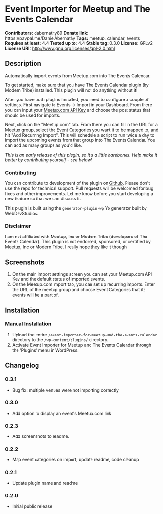 # Event Importer for Meetup and The Events Calendar #
**Contributors:**      dabernathy89
**Donate link:**       https://paypal.me/DanielAbernathy
**Tags:**              meetup, calendar, events
**Requires at least:** 4.4
**Tested up to:**      4.4
**Stable tag:**        0.3.0
**License:**           GPLv2
**License URI:**       http://www.gnu.org/licenses/gpl-2.0.html

## Description ##

Automatically import events from Meetup.com into The Events Calendar.

To get started, make sure that you have The Events Calendar plugin (by Modern Tribe) installed. This plugin will not do anything without it!

After you have both plugins installed, you need to configure a couple of settings. First navigate to Events -> Import in your Dashboard. From there you can input your [Meetup.com API Key](https://secure.meetup.com/meetup_api/key/) and choose the post status that should be used for imports.

Next, click on the "Meetup.com" tab. From there you can fill in the URL for a Meetup group, select the Event Categories you want it to be mapped to, and hit "Add Recurring Import". This will schedule a script to run twice a day to import the upcoming events from that group into The Events Calendar. You can add as many groups as you'd like.

*This is an early release of this plugin, so it's a little barebones. Help make it better by contributing yourself - see below!*

### Contributing ###

You can contribute to development of the plugin on [Github](https://github.com/dabernathy89/meetup-importer-for-the-events-calendar/). Please don't use the repo for technical support. Pull requests will be welcomed for bug fixes and other improvements. Let me know before you start developing a new feature so that we can discuss it.

This plugin is built using the `generator-plugin-wp` Yo generator built by WebDevStudios.

### Disclaimer ###

I am not affiliated with Meetup, Inc or Modern Tribe (developers of The Events Calendar). This plugin is not endorsed, sponsored, or certified by Meetup, Inc or Modern Tribe. I really hope they like it though.

## Screenshots ##

1. On the main import settings screen you can set your Meetup.com API Key and the default status of imported events.
2. On the Meetup.com import tab, you can set up recurring imports. Enter the URL of the meetup group and choose Event Categories that its events will be a part of.

## Installation ##

### Manual Installation ###

1. Upload the entire `/event-importer-for-meetup-and-the-events-calendar` directory to the `/wp-content/plugins/` directory.
2. Activate Event Importer for Meetup and The Events Calendar through the 'Plugins' menu in WordPress.

## Changelog ##

### 0.3.1 ###
* Bug fix: multiple venues were not importing correctly

### 0.3.0 ###
* Add option to display an event's Meetup.com link

### 0.2.3 ###
* Add screenshots to readme.

### 0.2.2 ###
* Map event categories on import, update readme, code cleanup

### 0.2.1 ###
* Update plugin name and readme

### 0.2.0 ###
* Initial public release